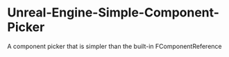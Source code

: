 # Unreal-Engine-Simple-Component-Picker
A component picker that is simpler than the built-in FComponentReference
